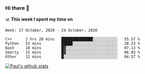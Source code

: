 ### Hi there 👋

📊 **This week I spent my time on**
<!--START_SECTION:waka-->
```text
Week: 17 October, 2020 - 24 October, 2020

C++      2 hrs 26 mins   ██████████████░░░░░░░░░░░   55.57 % 
Python   53 mins         █████░░░░░░░░░░░░░░░░░░░░   20.23 % 
Bash     18 mins         █▓░░░░░░░░░░░░░░░░░░░░░░░   07.13 % 
Smarty   15 mins         █▓░░░░░░░░░░░░░░░░░░░░░░░   06.03 % 
Other    12 mins         █░░░░░░░░░░░░░░░░░░░░░░░░   04.57 % 
```
<!--END_SECTION:waka-->


[![Paul's github stats](https://github-readme-stats.vercel.app/api?username=mickeyouyou&theme=dracula&show_icons=true)](https://github.com/anuraghazra/github-readme-stats)
